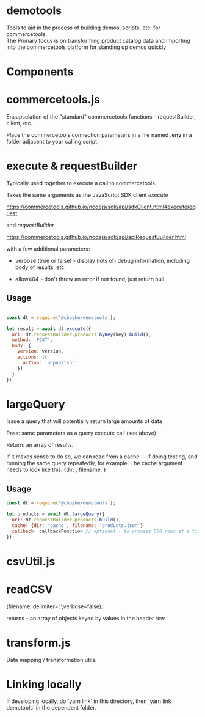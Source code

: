 # demotools

Tools to aid in the process of building demos, scripts, etc. for commercetools.  
The Primary focus is on transforming product catalog data and importing into the commercetools platform for standing up demos quickly

# Components

# commercetools.js

Encapsulation of the "standard" commercetools functions - requestBuilder, client, etc.  

Place the commercetools connection parameters in a file named **.env** in a folder adjacent to your calling script.

# execute & requestBuilder
Typically used together to execute a call to commercetools.   

Takes the same arguments as the JavaScript SDK client *execute*

https://commercetools.github.io/nodejs/sdk/api/sdkClient.html#executerequest

and *requestBuilder*

https://commercetools.github.io/nodejs/sdk/api/apiRequestBuilder.html


with a few additional parameters:

  * verbose (true or false) - display (lots of) debug information, including body of results, etc.

  * allow404 - don't throw an error if not found, just return null

## Usage
```js

const dt = require('@cboyke/demotools');

let result = await dt.execute({
  uri: dt.requestBuilder.products.byKey(key).build(),
  method: 'POST',
  body: {
    version: version,
    actions: [{
      action: 'unpublish'
    }]
  }
});
```

# largeQuery
Issue a query that will potentially return large amounts of data

Pass: same parameters as a query execute call (see above)

Return: an array of results.

If it makes sense to do so, we can read from a cache -- if doing testing, and running the same query repeatedly, for example.  The cache argument needs to look like this:
{dir: <cacheDir>, filename: <cacheFilename> }

## Usage
```js
const dt = require('@cboyke/demotools');

let products = await dt.largeQuery({
  uri: dt.requestBuilder.products.build(),
  cache: {dir: 'cache', filename: 'products.json'}
  callback: callbackFunction // optional - to process 500 rows at a time rather than pull all items and process at end
});
```

# csvUtil.js


# readCSV
(filename, delimiter=',',verbose=false):

returns - an array of objects keyed by values in the header row.



# transform.js

Data mapping / transformation utils.

# Linking locally

If developing locally, do 'yarn link' in this directory, then 'yarn link demotools' in the dependent folder.

